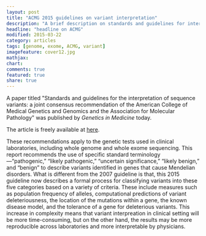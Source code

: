 ```yaml
---
layout: post
title: "ACMG 2015 guidelines on variant interpretation"
description: "A brief description on standards and guidelines for interpretation of sequence variants published by ACMG."
headline: "headline on ACMG"
modified: 2015-03-22
category: articles
tags: [genome, exome, ACMG, variant]
imagefeature: cover12.jpg
mathjax: 
chart: 
comments: true
featured: true
share: true
---
```


A paper titled "Standards and guidelines for the interpretation of sequence variants: a joint consensus recommendation of the American College of Medical Genetics and Genomics and the Association for Molecular Pathology" was published by *Genetics in Medicine* today.

The article is freely available at [here](https://www.acmg.net/docs/Standards_Guidelines_for_the_Interpretation_of_Sequence_Variants.pdf).

These recommendations apply to the genetic tests used in clinical laboratories, including whole genome and whole exome sequencing. This report recommends the use of specific standard terminology—“pathogenic,” “likely pathogenic,” “uncertain significance,” “likely benign,” and “benign” to describe variants identified in genes that cause Mendelian disorders. What is different from the 2007 guideline is that, this 2015 guideline now describes a formal process for classifying variants into these five categories based on a variety of criteria. These include measures such as population frequency of alleles, computational predictions of variant deleteriousness, the location of the mutations within a gene, the known disease model, and the tolerance of a gene for deleterious variants. This increase in complexity means that variant interpreation in clinical setting will be more time-consuming, but on the other hand, the results may be more reproducible across laboratories and more interpretable by physicians.

